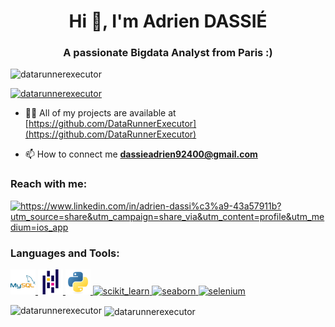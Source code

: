 <h1 align="center">Hi 👋, I'm Adrien DASSIÉ</h1>
<h3 align="center">A passionate Bigdata Analyst from Paris :)</h3>

<p align="left"> <img src="https://komarev.com/ghpvc/?username=datarunnerexecutor&label=Profile%20views&color=0e75b6&style=flat" alt="datarunnerexecutor" /> </p>

<p align="left"> <a href="https://github.com/ryo-ma/github-profile-trophy"><img src="https://github-profile-trophy.vercel.app/?username=datarunnerexecutor" alt="datarunnerexecutor" /></a> </p>

- 👨‍💻 All of my projects are available at [https://github.com/DataRunnerExecutor](https://github.com/DataRunnerExecutor)

- 📫 How to connect me **dassieadrien92400@gmail.com**

<h3 align="left">Reach with me:</h3>
<p align="left">
<a href="https://linkedin.com/in/https://www.linkedin.com/in/adrien-dassi%c3%a9-43a57911b?utm_source=share&utm_campaign=share_via&utm_content=profile&utm_medium=ios_app" target="blank"><img align="center" src="https://raw.githubusercontent.com/rahuldkjain/github-profile-readme-generator/master/src/images/icons/Social/linked-in-alt.svg" alt="https://www.linkedin.com/in/adrien-dassi%c3%a9-43a57911b?utm_source=share&utm_campaign=share_via&utm_content=profile&utm_medium=ios_app" height="30" width="40" /></a>
</p>

<h3 align="left">Languages and Tools:</h3>
<p align="left"> <a href="https://www.mysql.com/" target="_blank" rel="noreferrer"> <img src="https://raw.githubusercontent.com/devicons/devicon/master/icons/mysql/mysql-original-wordmark.svg" alt="mysql" width="40" height="40"/> </a> <a href="https://pandas.pydata.org/" target="_blank" rel="noreferrer"> <img src="https://raw.githubusercontent.com/devicons/devicon/2ae2a900d2f041da66e950e4d48052658d850630/icons/pandas/pandas-original.svg" alt="pandas" width="40" height="40"/> </a> <a href="https://www.python.org" target="_blank" rel="noreferrer"> <img src="https://raw.githubusercontent.com/devicons/devicon/master/icons/python/python-original.svg" alt="python" width="40" height="40"/> </a> <a href="https://scikit-learn.org/" target="_blank" rel="noreferrer"> <img src="https://upload.wikimedia.org/wikipedia/commons/0/05/Scikit_learn_logo_small.svg" alt="scikit_learn" width="40" height="40"/> </a> <a href="https://seaborn.pydata.org/" target="_blank" rel="noreferrer"> <img src="https://seaborn.pydata.org/_images/logo-mark-lightbg.svg" alt="seaborn" width="40" height="40"/> </a> <a href="https://www.selenium.dev" target="_blank" rel="noreferrer"> <img src="https://raw.githubusercontent.com/detain/svg-logos/780f25886640cef088af994181646db2f6b1a3f8/svg/selenium-logo.svg" alt="selenium" width="40" height="40"/> </a> </p>

<p><img align="left" src="https://github-readme-stats.vercel.app/api/top-langs?username=datarunnerexecutor&show_icons=true&locale=en&layout=compact" alt="datarunnerexecutor" /></p>

<p>&nbsp;<img align="center" src="https://github-readme-stats.vercel.app/api?username=datarunnerexecutor&show_icons=true&locale=en" alt="datarunnerexecutor" /></p>

<!--
**DataRunnerExecutor/DataRunnerExecutor** is a ✨ _special_ ✨ repository because its `README.md` (this file) appears on your GitHub profile.

Here are some ideas to get you started:

- 🔭 I’m currently working on ...
- 🌱 I’m currently learning ...
- 👯 I’m looking to collaborate on ...
- 🤔 I’m looking for help with ...
- 💬 Ask me about ...
- 📫 How to reach me: ...
- 😄 Pronouns: ...
- ⚡ Fun fact: ...
-->
